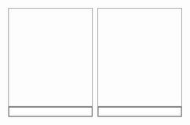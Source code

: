 <style>
  .chat-box {
    float: left;
    margin-right: 10px;
  }
  .chat-box div{
    width:170px;
    height:200px;
    border:1px solid grey;
  }
  .chat-box input{
    width:172px;
    border:2px solid grey;
  }
</style>
<script src="http://node.localhost/socket.io/socket.io.js"></script>
<script src="http://node.localhost/easyrtc/easyrtc.js"></script>
<script src="https://code.jquery.com/jquery-2.1.4.min.js"></script>

<div class="chat-box" data-rid="room_meeting_001">
  <div></div>
  <input type="text"/>
</div>

<div class="chat-box" data-rid="room_meeting_002">
  <div></div>
  <input type="text"/>
</div>

<script>
  var remoteChatLabel = "Patient" // Doctor or Patient
  
  easyrtc.setSocketUrl("node.psccare.com");
  var roomName;
  
  // step1: connect to server.
  easyrtc.connect("easyrtc.instantMessaging", 
    function(){
      console.log('Connected = ' + easyrtc.myEasyrtcid);
  // step2: join all rooms
      $(".chat-box").each(function(){
        roomName = $(this).data("rid");
        easyrtc.joinRoom(roomName, null, null, null);
      });
    
  // step3: listen and update intended chat box
      function peerListener(who, msgType, content, targeting) {
        roomName = targeting.targetRoom;
        console.log(roomName);
        $(".chat-box[data-rid='"+roomName+"']").find("div").append( "<b>" + remoteChatLabel + "</b>: " + content + "<br>" );
      }
      easyrtc.setPeerListener(peerListener);
    
  // step4: type and post to intended room and current box
      function meListener(input, content){
        $(input).closest(".chat-box").find("div").append( "<b>Me</b>: " + content + "<br>" );
      }

      $(".chat-box input").on('keypress',function(e){
        if(e.which==13) {
          var sendText = $(this).val();
          var dest = {};
          dest.targetRoom = $(this).closest(".chat-box").data("rid");
          if(sendText) {
            $(this).val("");
            meListener(this, sendText);
            easyrtc.sendDataWS(dest, "message", sendText, function(reply) {
              if (reply.msgType === "error") {
                  easyrtc.showError(reply.msgData.errorCode, reply.msgData.errorText);
              }
            });
          }
        }
      });
    
    },
    function(){console.log('not connected yet...');}
  );
  
  
  
</script>

